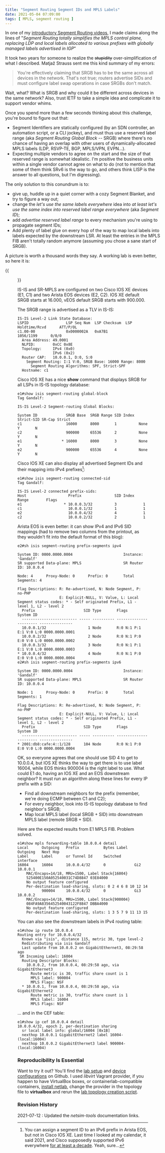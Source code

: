 ```yaml
---
title: "Segment Routing Segment IDs and MPLS Labels"
date: 2021-05-04 07:09:00
tags: [ MPLS, segment routing ]
---
```

In one of my [introductory Segment Routing videos](https://my.ipspace.net/bin/get/MPLS101/SR3%20-%20MPLS%20Label%20Distribution%20in%20Segment%20Routing.mp4), I made claims along the lines of "*Segment Routing totally simplifies the MPLS control plane, replacing LDP and local labels allocated to various prefixes with globally managed labels advertised in IGP*"

It took two years for someone to realize the ~~stupidity~~ over-simplification of what I described. Matjaž Strauss sent me this kind summary of my errors:

> You're effectively claiming that SRGB has to be the same across all devices in the network. That's not true; routers advertise SIDs and must configure label swap operations in case SRGBs don't match.

Wait, what? What is SRGB and why could it be different across devices in the same network? Also, trust IETF to take a simple idea and complicate it to support vendor whims.
<!--more-->
Once you spend more than a few seconds thinking about this challenge, you're bound to figure out that:

* Segment Identifiers are statically configured (by an SDN controller, an automation script, or a CLI jockey), and must thus use a reserved label range (aka *Segment Routing Global Block* -- SRGB) where there's no chance of having an overlap with other users of dynamically-allocated MPLS labels (LDP, RSVP-TE, BGP, MPLS/VPN, EVPN...).
* Expecting multiple vendors to agree on the start and the size of that reserved range is somewhat idealistic. I'm positive the business units within a single vendor cannot agree on what to do (not to mention that some of them think SRv6 is the way to go, and others think LISP is the answer to all questions, but I'm digressing).

The only solution to this conundrum is to:

* give up, huddle up in a quiet corner with a cozy Segment Blanket, and try to figure a way out;
* change the *let's use the same labels everywhere* idea into *at least let's use the same index into reserved label range everywhere* (aka *Segment ID*);
* add *advertise reserved label range* to every mechanism you're using to propagate segment IDs;
* Add plenty of label glue on every hop of the way to map local labels into labels expected by the downstream LSR. At least the entries in the MPLS FIB aren't totally random anymore (assuming you chose a sane start of SRGB).

A picture is worth a thousand words they say. A working lab is even better, so here it is:

{{<figure src="/2021/05/SR-Simple.png" caption="Simple SR-MPLS/IS-IS Lab">}}

IS-IS and SR-MPLS are configured on two Cisco IOS XE devices (E1, C1) and two Arista EOS devices (E2, C2). IOS XE default SRGB starts at 16.000, vEOS default SRGB starts with 900.000. 

The SRGB range is advertised as a TLV in IS-IS:

```
IS-IS Level-2 Link State Database:
LSPID                 LSP Seq Num  LSP Checksum  LSP Holdtime/Rcvd      ATT/P/OL
c1.00-00              0x0000002A   0xA7B1                1056/1199      0/0/0
  Area Address: 49.0001
  NLPID:        0xCC 0x8E
  Topology:     IPv4 (0x0)
                IPv6 (0x2)
  Router CAP:   10.0.0.1, D:0, S:0
    Segment Routing: I:1 V:0, SRGB Base: 16000 Range: 8000
      Segment Routing Algorithms: SPF, Strict-SPF
  Hostname: c1
```

Cisco IOS XE has a nice **show** command that displays SRGB for all LSPs in IS-IS topology database:

```
e1#show isis segment-routing global-block
Tag Gandalf:

IS-IS Level-2 Segment-routing Global Blocks:

System ID             SRGB Base  SRGB Range SID Index  Strict-SID SR-Cap Strict
c1                    16000      8000       1          None       Y       N
c2                    900000     65536      2          None       Y       N
e1                  * 16000      8000       3          None       Y       N
e2                    900000     65536      4          None       Y       N
```

Cisco IOS XE can also display all advertised Segment IDs and their mapping into IPv4 prefixes[^1]:

```
e1#show isis segment-routing connected-sid
Tag Gandalf:

IS-IS Level-2 connected prefix-sids:
Host                   Prefix               SID Index    Range        Flags
e1                   * 10.0.0.3/32          3            1
c1                     10.0.0.1/32          1            1
e2                     10.0.0.4/32          4            1
c2                     10.0.0.2/32          2            1
```

Arista EOS is even better: it can show IPv4 and IPv6 SID mappings (had to remove two columns from the printout, as they wouldn't fit into the default format of this blog):

```
e2#sh isis segment-routing prefix-segments ipv4

System ID: 0000.0000.0004                       Instance: 'Gandalf'
SR supported Data-plane: MPLS                   SR Router ID: 10.0.0.4

Node: 4      Proxy-Node: 0      Prefix: 0       Total Segments: 4

Flag Descriptions: R: Re-advertised, N: Node Segment, P: no-PHP
                   E: Explicit-NULL, V: Value, L: Local
Segment status codes: * - Self originated Prefix, L1 - level 1, L2 - level 2
  Prefix                      SID Type       Flags                   System ID       
  ------------------------- ----- ---------- ----------------------- ---------------
  10.0.0.1/32                   1 Node       R:0 N:1 P:1 E:1 V:0 L:0 0000.0000.0001
  10.0.0.2/32                   2 Node       R:0 N:1 P:0 E:0 V:0 L:0 0000.0000.0002
  10.0.0.3/32                   3 Node       R:0 N:1 P:1 E:1 V:0 L:0 0000.0000.0003
* 10.0.0.4/32                   4 Node       R:0 N:1 P:0 E:0 V:0 L:0 0000.0000.0004
e2#sh isis segment-routing prefix-segments ipv6

System ID: 0000.0000.0004                       Instance: 'Gandalf'
SR supported Data-plane: MPLS                   SR Router ID: 10.0.0.4

Node: 1      Proxy-Node: 0      Prefix: 0       Total Segments: 1

Flag Descriptions: R: Re-advertised, N: Node Segment, P: no-PHP
                   E: Explicit-NULL, V: Value, L: Local
Segment status codes: * - Self originated Prefix, L1 - level 1, L2 - level 2
  Prefix                      SID Type       Flags                   System ID
  ------------------------- ----- ---------- ----------------------- ---------------
* 2001:db8:cafe:4::1/128      104 Node       R:0 N:1 P:0 E:0 V:0 L:0 0000.0000.0004
```

OK, so everyone agrees that one should use SID 4 to get to 10.0.0.4, but IOS XE thinks the way to get there is to use label 16004, while EOS thinks 900004 is the right label to use. What could E1 do, having an IOS XE and an EOS downstream neighbor? It must run an algorithm along these lines for every IP prefix with a SID:

* Find all downstream neighbors for the prefix (remember, we're doing ECMP between C1 and C2);
* For every neighbor, look into IS-IS topology database to find neighbor's SRGB;
* Map local MPLS label (local SRGB + SID) into downstream MPLS label (remote SRGB + SID).

Here are the expected results from E1 MPLS FIB. Problem solved.

```
e1#show mpls forwarding-table 10.0.0.4 detail
Local      Outgoing   Prefix           Bytes Label   Outgoing   Next Hop
Label      Label      or Tunnel Id     Switched      interface
16004      16004      10.0.0.4/32      0             Gi2        10.0.0.1
	MAC/Encaps=14/18, MRU=1500, Label Stack{16004}
	525400E150A052540031C74D8847 03E84000
	No output feature configured
    Per-destination load-sharing, slots: 0 2 4 6 8 10 12 14
           900004     10.0.0.4/32      0             Gi3        10.0.0.2
	MAC/Encaps=14/18, MRU=1500, Label Stack{900004}
	084FA9A8356452540043122F8847 DBBA4000
	No output feature configured
    Per-destination load-sharing, slots: 1 3 5 7 9 11 13 15
```

You can also see the downstream labels in IPv4 routing table:

```
e1#show ip route 10.0.0.4
Routing entry for 10.0.0.4/32
  Known via "isis", distance 115, metric 30, type level-2
  Redistributing via isis Gandalf
  Last update from 10.0.0.2 on GigabitEthernet3, 08:29:58 ago
 SR Incoming Label: 16004
  Routing Descriptor Blocks:
    10.0.0.2, from 10.0.0.4, 08:29:58 ago, via GigabitEthernet3
      Route metric is 30, traffic share count is 1
      MPLS label: 900004
      MPLS Flags: NSF
  * 10.0.0.1, from 10.0.0.4, 08:29:58 ago, via GigabitEthernet2
      Route metric is 30, traffic share count is 1
      MPLS label: 16004
      MPLS Flags: NSF
```

... and in the CEF table:

```
e1#show ip cef 10.0.0.4 detail
10.0.0.4/32, epoch 2, per-destination sharing
  sr local label info: global/16004 [0x1B]
  nexthop 10.0.0.1 GigabitEthernet2 label 16004-(local:16004)
  nexthop 10.0.0.2 GigabitEthernet3 label 900004-(local:16004)
```

### Reproducibility Is Essential

Want to try it out? You'll find the [lab setup](https://github.com/ipspace/netlab-examples/tree/master/routing/sr-mpls-sid) and [device configurations](https://github.com/ipspace/netlab-examples/tree/master/routing/sr-mpls-sid/config) on Github. I used *libvirt* Vagrant provider, if you happen to have VirtualBox boxes, or containerlab-compatible containers, [install netlab](https://netsim-tools.readthedocs.io/en/latest/install.html), change the provider in the topology file to **virtualbox** and rerun the [lab topology creation script](https://netsim-tools.readthedocs.io/en/latest/netlab/create.html).

[^1]: You can assign a segment ID to an IPv6 prefix in Arista EOS, but not in Cisco IOS XE. Last time I looked at my calendar, it said 2021, and Cisco supposedly supported IPv6 everywhere [for at least a decade](https://blog.ipspace.net/2010/11/ipv6-in-data-center-after-year-cisco-is.html). Yeah, sure...

### Revision History

2021-07-12
: Updated the *netsim-tools* documentation links.

